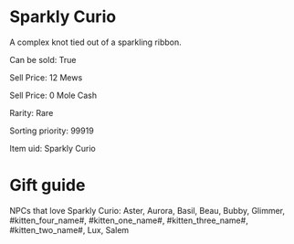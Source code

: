 # Sparkly Curio

A complex knot tied out of a sparkling ribbon.

Can be sold: True

Sell Price: 12 Mews

Sell Price: 0 Mole Cash

Rarity: Rare

Sorting priority: 99919

Item uid: Sparkly Curio

# Gift guide

NPCs that love Sparkly Curio: Aster, Aurora, Basil, Beau, Bubby, Glimmer, #kitten_four_name#, #kitten_one_name#, #kitten_three_name#, #kitten_two_name#, Lux, Salem